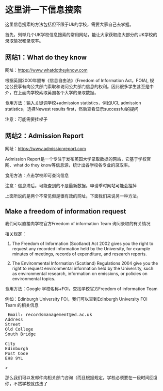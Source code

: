 # 这里讲一下信息搜索

这里信息搜索的方法包括但不限于Uk的学校，需要大家自己去掌握。

首先，列举几个UK学校信息搜索的常用网站，能让大家获取绝大部分的UK学校的录取情况和录取率。


## 网站1：What do they know

网址：https://www.whatdotheyknow.com

根据英国2000年颁布《信息自由法》(Freedom of Information Act，FOIA), 规定公民享有向公共部门索取和访问公共部门信息的权利。因此很多学生甚至是中介，在上面向学校索取英国各个大学的录取数据。

食用方法：输入关键词学校+admission statistics，例如UCL admission statistics，选择Newest results first，然后查看显示successful的提问

注意：可能需要挂梯子

## 网站2：Admission Report

网址：https://www.admissionreport.com

Admission Report是一个专注于发布英国大学录取数据的网站，它基于学校官网、what do they know等信息源，统计出各学校各专业的录取率。

食用方法：点击学校即可查询信息

注意：信息滞后，可能查到的不是最新数据，申请季时网站可能会挂掉


上面所说的是两个不常见但是很有效的网址，下面我们来说另一种方法。

## Make a freedom of information request

我们可以直接向学校官方Freedom of information Team 询问录取的有关情况

相关规定：
1. The Freedom of Information (Scotland) Act 2002 gives you the right to request any recorded information held by the University, for example minutes of meetings, records of expenditure, and research reports.

2. The Environmental Information (Scotland) Regulations 2004 give you the right to request environmental information held by the University, such as environmental research, information on emissions, or policies on environmental topics.

食用方法：Google 学校名称+FOI，查找学校官方Freedom of information Team

例如：Edinburgh University FOI，我们可以查到Edinburgh University FOI Team 的相关信息


<pre>
 Email: recordsmanagement@ed.ac.uk
Address
Street
Old College
South Bridge

City
Edinburgh
Post Code
EH8 9YL
</pre>>

那么我们可以发邮件向相关部门咨询（而且根据规定，学校必须要在一段时间回复你，不然学校就违法了


